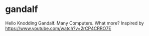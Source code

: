 # gandalf

Hello
Knodding Gandalf. Many Computers. What more? Inspired by https://www.youtube.com/watch?v=2rCP4CRRO7E
